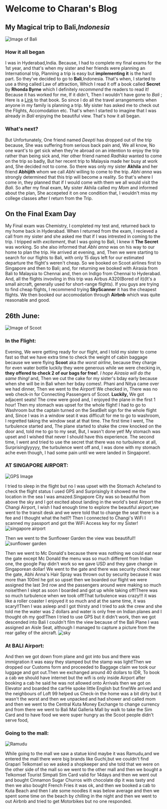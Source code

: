 # Welcome to Charan's Blog
## My Magical trip to **Bali**,_Indonesia_
![Image of Bali](https://i0.wp.com/girleatworld.net/wp-content/uploads/2018/04/nusa-penida-kelingking-1.jpg?fit=1400%2C1116&ssl=1)

### How it all began
I was in Hyderabad,India. Because, I had to complete my final exams for the 1st year, and that's when my sister and her friends were planning an International trip, Planning a trip is easy but **implementing it** is the hard part. So they've decided to go to **Bali**,Indonesia. That's when, I started to use a thing called Law of attraction, Which I read it off a book called **Secret** by **Rhonda Byrne** which I definitely _recommend_ the readers to read it! Because it has worked for me, If it didn't, Then I wouldn't have gone to _Bali_ ; Here is a [Link](https://www.readingsanctuary.com/the-secret/) to that book. So since I do all the travel arrangements when anyone in my family is planning a trip. My sister has asked me to check out the Flights, Accomodation etc. That's when I started to imagine that I was already in _Bali_ enjoying the beautiful view. That's how it all began.
### What's next?
But Unfortunately, One friend named _Deepti_ has dropped out of the trip because, She was suffering from serious back pain and, We all know, No one want's to get sick when they're abroad on an intention to enjoy the trip rather than being sick and, Her other friend named 
_Radhika_ wanted to come on the trip so badly, But her recent trip to Malaysia made her busy at work and, She decided not to come. So there was only my sister **Akhila** and her friend **Abhijith** whom we call _Abhi_ willing to come to the trip. _Abhi anna_ was strongly determined that this trip will become a reality. So that's where I come in, they planned that if I would come with them we all would visit the _Bali_. So after my final exam, My sister Akhila called my _Mom_ and informed about the plan, She accepeted it on one condition that, I wouldn't miss my college classes after I return from the Trip.

## **On the Final Exam Day** 
My Final exam was Chemistry, I completed my test and, returned back to my home back in Hyderabad. When I returned from the exam, I recieved a call from my sister and she asked me that if I was intrested in coming to the trip. I tripped with _excitement_, that I was going to Bali, I knew it **The Secret** was working. So she also informed that _Abhi anna_ was on his way to our home to plan the trip. He arrived at evening, and, Then we were starting to search for our flights to Bali, with only 15 days left for our estimated departure the flight's weren't cheap. So we booked on Scoot airlines first to Singapore and then to Bali; and, for returning we booked with Airasia from Bali to Malaysia to Chennai and, then on Indigo from Chennai to Hyderabad. And, all the flights invovling in this trip was Airbus A320(Bored of it)(It's a small aircraft, generally used for short-range flights). If you guys are trying to find cheap flights, I recommend trying **SkyScanner** it has the cheapest flights. We then booked our accomodation through **Airbnb** which was quite reasonable and good.

## **26th June:**
![Image of Scoot](https://lh3.googleusercontent.com/V6i5ZuTXNHD7jSXo9dnKITd9qUv_xMtodmh1wHFnNocflULZUtBKtjeqh-p6ayxBr7hbavekUcozjDmRSL2ZtfHTqbM-kFCH_Z2pr88BDjyHVjIdX6Na76wLRqVCD5m8FVRaM4itB71Rn_bXJvtYEgMDWFlaECmyapJNfcukxcn1znCCP05eh286qDZunlJx4BKvQNK6_8ZZF3CildEvUrpu8Qp7HbIa7s2A6C72GM2kh5dWh8NKkpXIXJR_-zs9b-Q4uT9pRB7awqqk6P7Une7LBr8wbc9lHQvmNjUmU1W6KlTBmAO7xP1GGOAC7RuPJvWmAhmTfC2rTQTnaoBNioeJf5Fo3sU4St5TbtXQhtMSz6wMk4jM9I2pJr6bDUBd51o3xXrAgxlBDgKh8fDjKUlSE8WYATTnO9OeiOHZHxM2l907WphjR5eytRFtEG9j9Cvc4T8UB53yLviEnAYVOfutGsUoJ4Atrzox2fZ95mzpEd_Gfy5ZlgLbc_ip_W_WP-OlhO1FJr8EMTKFThK1WmUJcRzeEUfNTznlLsdk5WRh_AzCjlZQZhtROz0vuI3tcWSLU92MTbpesRnnX3AfB7VXpwKSO4suDws2KEIsYAsL4IIOmGi5OamqDNFDpHd-27RpjpCEIzNOE34GpUQqLq_EL69LJcvE3cYKIFRU6Uhx4cjcUtN_Nk2g=w568-h757-no)
### In the Flight:
Evening, We were getting ready for our flight, and I told my sister to come fast so that we have extra time to check the weight of cabin baggage because we were flying **Scoot** aka _the worst airline_, because they charge for even water bottle luckily they were generous while we were checking in, **they offered to check 2 of our bags for free!**. _I hope Airasia will do the same thing!_ and, Then we cut the cake for my sister's bday early because when she will be in Bali when her bday comes!. Phani and Nitya came over we had dinner, Then we went to the Airport! We checked in, There was no web check-in for Connecting Passengers of Scoot. **Luckily,** We got adjacent seats! The crew were good and, I enjoyed the plane in the first 1 hour! Then my stomach was upset for the whole flight! I had to go to Washroom but the captain turned on the SeatBelt sign for the whole flight and, Since I was in a window seat it was difficult for me to go to washroom, I regretted taking the window seat at that time. The first time I went, The turbulence started and, The plane started to shake the crew knocked on the door and, told me to go to my seat, But, I wasn't done yet! My stomach was upset and I wished that never I should have this experience. The second time, I went and tried to use the secret that there was no turbulence at all, Surprisinglyyyyy, the turbulence went off and, I was done with my stomach ache even though, I had some pain until we were landed in Singapore!.

### AT SINGAPORE AIRPORT:
![GPS Image](https://lh3.googleusercontent.com/iNho80ZgT9nPVCsXdgrVg70HCpbJLZxQN5pnjOq6yK8Ts8MiE1ZL6b5quj4HQoH-YCxfBR-RDBc0PlFtfguZq660_cZWK2xOKUixvlfByL41i09LBLw17Zm4fRNnmKgTOw2NjjszQvFCEFKLvhKahlesMqzJursgVMmdKliMQtpeNhyyJcFJvRPmcTnOJdYAdfeqRVY3bt2MW0HgbGtJvR5Auw7xmRqmMB4h5tiHwjDLzN0uCJ3vlyLvtVmzYBtmto2qQ0_CogmRZxElgLlzLRVNbXskOzpnVqFD3Vq-1CZuh7ikSHCVCiI1wJaWIC8qlwcoyBA9u7q3kjgrQJ6RTmk0_3ZGLPkY5TAm6M8rBamh-TLmIsPhXbseg0Qo76tBFN3vM-XnZbGRJbWuI1ZBCIMt07LFlEXjtMcLai5XQtEpWOuGTjksU6EeWJTRfGw3l0BcrBFBKBle_T5bBRFZCoRxiwApYR653BlF4wSQykdfkOuIDO7sXo5gBGkWXp1RfifJXs_uVyOsfBaPloMHItNCtOwoDK3E4cOVDp_g-i3EYcaSeUS6NHwhrTRk1Mt-lsi1mBTW0pXvjOGVJwQJNiRE1brcuqUjVnoThHLn3pGQlxAO7_FvyO9J9aE3_t4Ej0qw2rU67cvHx2KYvLonUY1nfxJQzFRiGFcQtWZN-MjfCgD6QCibT98=w359-h757-no)

I tried to sleep in the flight but no I was upset with the Stomach Ache!and to check the flight status I used GPS and Surprisingly it showed me the location in the sea I was amazed.Singapore City was so beautiful from above the sky and I got excited about landing in the world's best Airport the Changi Airport, I wish I had enough time to explore the beautiful airport,we went to the transit desk and we were told that to change the seat there is a fee and I thought what the hell?! Then I connected to Changi's WiFi I scanned my passport and got the WiFi Access key for my Sister!
![singapore airport](https://lh3.googleusercontent.com/TNwmLtQDA4oFAeChZDxQNBW7AYihdsjptmPde9IWZ0EuVo1ajQ10E8Yonl8NPqS71w8HyB3V857JZVDUvWqPKN6bbaIOP-OzamdPytpUoCscLI9l0879LOQIUVpPgxGJQLVPLOgsR7mLwzugEixRXCYrDRSCBB5nt5SXJEh3XQ9wVsMoss45X0V7-PpPpMPGKrTXXEY0g-l7qs9UiEJQIkl4U6T4nWDcrN1iQDR1aeunTU_mlZSM2EpUt-tywwv2Got186frjMyVKQAR3O6kpTAYZOnI2abdEsoxfI1u8YHnw-fFAfQxInd4PJj82ukFNLuIvNC7zuPjcTHCoPthUxzo98re6LKCSjS9m_XfEr0Nf1_gevgIUgkNknzmyvIuOC906Ps59giGIQ_xMqklSWQFGQLfUWCA314dmKzDQcGfujZJFV0eGNecYKNUqFfvecEwDpr0C4t81PFgCSh1Rzefgvo_Y7dmTyWDlpDD22Izj2OxyXonEbYhb0p6-xcYEPgfMnVKmz6Mt0xQOPp-W7KQkiVJD20Gv-aFZ_7w-XvxNfNqSARXI5wqZmUEEBoukwM22VPD_PZkDXV0P_LLNeW82uuJs62xrfgwoi2kD4JeCqt2bDywsrQAW0y40Mg2egvd8GkVTCCj38ACLeIt9wqFHxweZ_lWpUjvVNtGfofCyWEDENtNxtg=w1010-h758-no)

Then we went to the Sunflower Garden the view was beautiful!!
![sunflower garden](https://lh3.googleusercontent.com/lyAye6XcqDf1fMvs9jnYIWnCKbbHVq24ypAuBeSb5KMPw1hckqDAkgeAJbi7QG4AtZe3vQV6RW2adQTOqsYsFC7PmvkglLFbZ06zVxaoh6ePTRY6NTGgS7fZ_j1yfdlrQmyME-YTJUj2WjAuTQh4noij4tBOUVISC3sEQzzaiATTxnK31dJkJZdISBQtpM7dfyoq0Lcb-hgcBESjLblM-aY_5RWiia7ud5JZgLAHYodnNlxjgdp-VlJ41JE91GaleVQbkLmv4mjxbLnwn7nJf2f96wXVAAeqyyItKDmDgtTJUS0OhnVsN4y-So_vq3eNznMcP8KV7fr1tY8lYUW5aGbbYDvLvxXwYcz1E1qrT93U7o_xmcRS-Gc9v4TXtmeOKyYxszDEBT5jzjMLqqS2wsX5Vb3-E9mitVtTHQUvCk_ksCesJPzKjDwtvR_TPor82W_erq0-Wi8jRgxj3DqWebTxqttpqWxFSESxdevpinmwWJBPYMfwWu5-2yCoNj-DlMyMvMTxGQtJHiGCVKlMCdgyoAaeUyIdbRAye0R51LfF47hwwobnoA4hTnwRMBBL3rLB4YxnYajUPD39FaQpOw3YEwWgOGNw37geJIx853fH50XS7rZNNpG0rvedFlF7Am8SAdAawEXYANfAwmRA6wrL9mDUuSXKqTOYEj4HwU16aTjaxOuJeo4=w1010-h757-no)

Then we went to Mc Donald's because there was nothing we could eat near the gate except Mc Donald the menu was so much different from Indian one, the google Pay didn't work so we gave USD and they gave change in Singaporean dollar! We went to the gate and there was security check near the gate, Abhi Anna's Hair Spray was thrown out by security because it was more than 100ml he got so upset then we boarded our flight we were assigned the last 3rd row and the passengers around were making so much noise!then I slept as soon I boarded and got up while taking off!There was so much turbulence when we took off!That turbulence was crazy!!! it was like a roller coaster I enjoyed it so much and at the same time, it was scary!!Then I was asleep and I got thirsty and I tried to ask the crew and she told me the water was 2 dollars and water is only free on Indian planes and I thought oh my god!Then I tried to use GPS but it didn't work, then we got descended into Bali I couldn't film the view because of the Bali Plane I was assigned an Aisle Seat, although I managed to capture a picture from the rear galley of the aircraft.
![sky](https://lh3.googleusercontent.com/K15h9MmaH-AzTBFNOVjtpV-OwqIv-F6QgnBh7CLJoDyOr_6ry4OFbOaH-N9Eyn6hjVySZBuxDAq00Lz_EHItkXC6mgz4EL81uOf6I7Sx0rMaGWOVyCZFbYLaNid8ZVyaSot_NTrf24INnnSHenujloWWEPondRT0m5crZ_t6CKI7fsuezqXF3axd9ivwQ9MJvx0bVj_RLAjyEB9FKuitu0j2YtoR-D_B8BQzggHIyTA_xHCdeUNkz94gA92TkG7gNqfAkrUTA7mv-SmUye95hj_lu-BHUSZvL0HdNmXIiVtk2iNCNlhMaIfYhDpL9cYgYtaT4VWNzDRJKMoyzGWytE7imVIUlG8gGmRpLcf9Y_OK8p5pQn0vv2XWMI0HQbRHt9Q3WKfESM1inOlc-0Ps22qn0QmboIxKZxXSvmOS0xtIA99XXc-bmd2DxQLBLLrkKFkL9xKLM5AqRY7eXHeTCm0MEgLUHJsYsHI6T93mU3I9EFnyJYW6QLYlm14jyxnK0ZhJlJZ1hNg_0V5llGCvBbRt60lKK-ucbUbrIEc5DzOPMZL75sWxAwwhUt0SNd7lSA8Yak7FCKymN2F-t7ozqspVAzuIhe7FlYdOUcXN9K1W5c4s_0p_KCdpGRhnKhs_tbpyD84B06ByDAMzuPV5oVpfmGFz3_e-ETu6aijDAYMhONehZ4DELiQ=w568-h757-no)

### At BALI Airport:
And then we got down from plane and got into bus and there was immigration it was easy they stamped but the stamp was light!Then we dropped our Customs form and proceeded to Baggage claim we took our luggage and got out.Then we exchanged around 40 dollars to IDR, To book a cab we should have internet but the wifi is only inside Airport after booking a cab he said he was not allowed onto Arrivals then we got on Elevator and boarded the car!He spoke little English but fine!We arrived and the neighbours of Loft 99 helped us Check-in the home was a bit dirty but it wasn't the worst and then we unpacked and had shower and called mom and then we went to the Central Kuta Money Exchange to change currency and from there we went to Bali Mal Galleria Mall by walk to take the Sim Card and to have food we were super hungry as the Scoot people didn't serve food,

### **Going to the mall:**
![Ramudu](https://lh3.googleusercontent.com/3QzAgrf_7fXnNb1ZojXc7JT-e_9gKTShBEO1v0svq1Roi0mqkLAQK0_v-WihxXyTjnKKz6bVXFyXbg36LsHuRPPpS1Hcg5vpxZvGLkSQyla4iFexZsbtt3dSN0uOOR3vHiwyVNdGJzGNeztv4lPo05gfHHVci6zy93x8lcpSnW6CmPGHGdnSMRl_6q3Y10VuVSjDNQVQYbhEJvYB_W00N9Q1vJh5AvaSQa8wtaVzmSj44CYBmXoVPwA6qn6abv4LezIzQAfPj__G2TfIhL4BLT_XLsePt7-vgyIh8K0hivJl4gNanGIm3BYkzwvHgSUqYDlOqYjOxzmAuG4wah_u382PPRvf6he6SM8H5josloj3Jr3HRPNLZOeRX2XU-23-jMdkKyrRy1vEGFGJzv--edRHEiDT2cbolyOgBqg5_kKtglSkv9upf0XY2FwCwWmy8MJc74Af-pfN_AFxlCdAUmdK8jkW7vmv0P4yHm8P3DI1b3Q1IuLdCuazwNLKTcY3NTi9a4PSLT-889lMcWap0bSXsHlA-Xwmf_bEMi9X1bITmQZLXGJA2H8xJgTuAZ2BQiQEAkyriPO99uhvIYQCyvJ8l_2b_gkOmLvBecgZFUeRmxrI4VI0nmvX5YWNX0qHDJ7f3HZRdHby3gcXtyAeWjfXZUr4oEIzeEjDh99E2ZXo6hEjGNJsZn4=w568-h757-no)

While going to the mall we saw a statue kind maybe it was Ramudu,and we entered the mall there were big brands like Guchi,but we couldn't find Grapari Telkomsel so we asked a shopkeeper and she told that we were on the other side of the mall so we went to the other mall and then we bought a Telkomsel Tourist Simpati Sim Card valid for 14days and then we went out and bought Cinnamon Sugar Churros with chocolate dip it was tasty and then we also bought  French Fries it was ok, and then we booked a cab to Kuta Beach and then I ate some noodles it was below average and then we spent some time on the beach by chilling in
 the night and then we went to out Airbnb and tried to get Motorbikes but no one responded.
